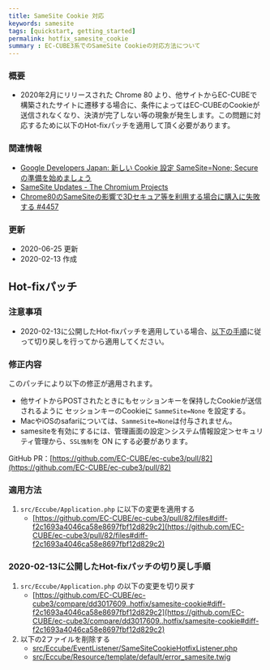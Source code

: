 ```yaml
---
title: SameSite Cookie 対応
keywords: samesite
tags: [quickstart, getting_started]
permalink: hotfix_samesite_cookie
summary : EC-CUBE3系でのSameSite Cookieの対応方法について
---
```



### 概要
- 2020年2月にリリースされた Chrome 80 より、他サイトからEC-CUBEで構築されたサイトに遷移する場合に、条件によってはEC-CUBEのCookieが送信されなくなり、決済が完了しない等の現象が発生します。この問題に対応するために以下のHot-fixパッチを適用して頂く必要があります。

### 関連情報
- [Google Developers Japan: 新しい Cookie 設定 SameSite=None; Secure の準備を始めましょう](https://developers-jp.googleblog.com/2019/11/cookie-samesitenone-secure.html])
- [SameSite Updates - The Chromium Projects](https://www.chromium.org/updates/same-site)
- [Chrome80のSameSiteの影響で3Dセキュア等を利用する場合に購入に失敗する #4457](https://github.com/EC-CUBE/ec-cube/issues/4457)

### 更新
- 2020-06-25 更新
- 2020-02-13 作成

## Hot-fixパッチ

### __注意事項__
- 2020-02-13に公開したHot-fixパッチを適用している場合、[以下の手順](#2020-02-13に公開したhot-fixパッチの切り戻し手順)に従って切り戻しを行ってから適用してください。

### 修正内容
このパッチにより以下の修正が適用されます。

- 他サイトからPOSTされたときにもセッションキーを保持したCookieが送信されるように セッションキーのCookieに `SammeSite=None` を設定する。
- MacやiOSのsafariについては、`SammeSite=None`は付与されません。
- samesiteを有効にするには、管理画面の設定＞システム情報設定＞セキュリティ管理から、`SSL強制`を ON にする必要があります。

GitHub PR：[https://github.com/EC-CUBE/ec-cube3/pull/82](https://github.com/EC-CUBE/ec-cube3/pull/82)

### 適用方法

1.  `src/Eccube/Application.php` に以下の変更を適用する
    - [https://github.com/EC-CUBE/ec-cube3/pull/82/files#diff-f2c1693a4046ca58e8697fbf12d829c2](https://github.com/EC-CUBE/ec-cube3/pull/82/files#diff-f2c1693a4046ca58e8697fbf12d829c2)

### 2020-02-13に公開したHot-fixパッチの切り戻し手順

1.  `src/Eccube/Application.php` の以下の変更を切り戻す
    - [https://github.com/EC-CUBE/ec-cube3/compare/dd3017609..hotfix/samesite-cookie#diff-f2c1693a4046ca58e8697fbf12d829c2](https://github.com/EC-CUBE/ec-cube3/compare/dd3017609..hotfix/samesite-cookie#diff-f2c1693a4046ca58e8697fbf12d829c2)
1. 以下の2ファイルを削除する
    - [src/Eccube/EventListener/SameSiteCookieHotfixListener.php](https://raw.githubusercontent.com/EC-CUBE/ec-cube3/hotfix/samesite-cookie/src/Eccube/EventListener/SameSiteCookieHotfixListener.php)
    - [src/Eccube/Resource/template/default/error_samesite.twig](https://raw.githubusercontent.com/EC-CUBE/ec-cube3/hotfix/samesite-cookie/src/Eccube/Resource/template/default/error_samesite.twig)
